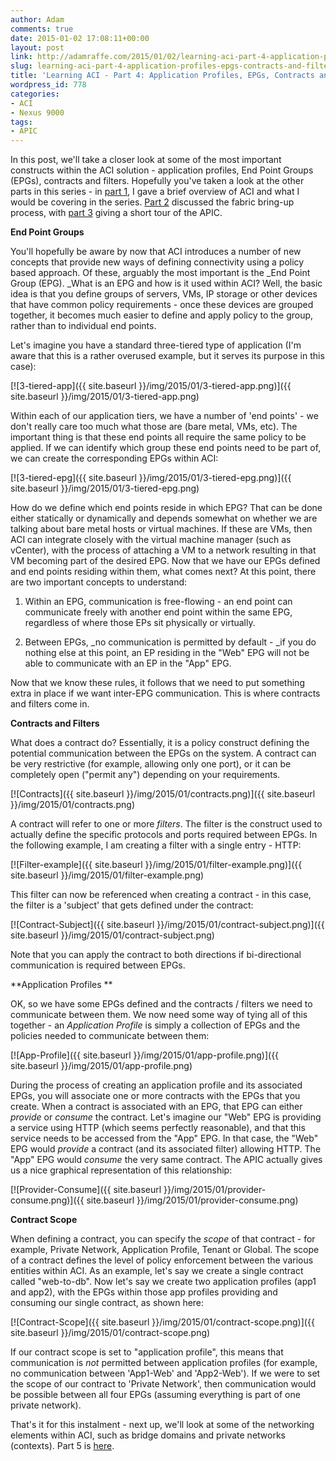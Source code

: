 ```yaml
---
author: Adam
comments: true
date: 2015-01-02 17:08:11+00:00
layout: post
link: http://adamraffe.com/2015/01/02/learning-aci-part-4-application-profiles-epgs-contracts-and-filters/
slug: learning-aci-part-4-application-profiles-epgs-contracts-and-filters
title: 'Learning ACI - Part 4: Application Profiles, EPGs, Contracts and Filters'
wordpress_id: 778
categories:
- ACI
- Nexus 9000
tags:
- APIC
---
```


In this post, we'll take a closer look at some of the most important constructs within the ACI solution - application profiles, End Point Groups (EPGs), contracts and filters. Hopefully you've taken a look at the other parts in this series - in [part 1](https://araffe.github.io/aci/nexus%209000/2014/12/03/learning-aci-part-1-overview), I gave a brief overview of ACI and what I would be covering in the series. [Part 2](https://araffe.github.io/aci/nexus%209000/2014/12/03/learning-aci-part-2-bringing-up-a-fabric) discussed the fabric bring-up process, with [part 3](https://araffe.github.io/aci/nexus%209000/2014/12/03/learning-aci-part-3-getting-familiar-with-the-apic) giving a short tour of the APIC.<!-- more -->

**End Point Groups**

You'll hopefully be aware by now that ACI introduces a number of new concepts that provide new ways of defining connectivity using a policy based approach. Of these, arguably the most important is the _End Point Group (EPG). _What is an EPG and how is it used within ACI? Well, the basic idea is that you define groups of servers, VMs, IP storage or other devices that have common policy requirements - once these devices are grouped together, it becomes much easier to define and apply policy to the group, rather than to individual end points.

Let's imagine you have a standard three-tiered type of application (I'm aware that this is a rather overused example, but it serves its purpose in this case):

[![3-tiered-app]({{ site.baseurl }}/img/2015/01/3-tiered-app.png)]({{ site.baseurl }}/img/2015/01/3-tiered-app.png)

Within each of our application tiers, we have a number of 'end points' - we don't really care too much what those are (bare metal, VMs, etc). The important thing is that these end points all require the same policy to be applied. If we can identify which group these end points need to be part of, we can create the corresponding EPGs within ACI:

[![3-tiered-epg]({{ site.baseurl }}/img/2015/01/3-tiered-epg.png)]({{ site.baseurl }}/img/2015/01/3-tiered-epg.png)

How do we define which end points reside in which EPG? That can be done either statically or dynamically and depends somewhat on whether we are talking about bare metal hosts or virtual machines. If these are VMs, then ACI can integrate closely with the virtual machine manager (such as vCenter), with the process of attaching a VM to a network resulting in that VM becoming part of the desired EPG. Now that we have our EPGs defined and end points residing within them, what comes next? At this point, there are two important concepts to understand:

1) Within an EPG, communication is free-flowing - an end point can communicate freely with another end point within the same EPG, regardless of where those EPs sit physically or virtually.

2) Between EPGs, _no communication is permitted by default - _if you do nothing else at this point, an EP residing in the "Web" EPG will not be able to communicate with an EP in the "App" EPG.

Now that we know these rules, it follows that we need to put something extra in place if we want inter-EPG communication. This is where contracts and filters come in.

**Contracts and Filters**

What does a contract do? Essentially, it is a policy construct defining the potential communication between the EPGs on the system. A contract can be very restrictive (for example, allowing only one port), or it can be completely open ("permit any") depending on your requirements.

[![Contracts]({{ site.baseurl }}/img/2015/01/contracts.png)]({{ site.baseurl }}/img/2015/01/contracts.png)

A contract will refer to one or more _filters_. The filter is the construct used to actually define the specific protocols and ports required between EPGs. In the following example, I am creating a filter with a single entry - HTTP:

[![Filter-example]({{ site.baseurl }}/img/2015/01/filter-example.png)]({{ site.baseurl }}/img/2015/01/filter-example.png)

This filter can now be referenced when creating a contract - in this case, the filter is a 'subject' that gets defined under the contract:

[![Contract-Subject]({{ site.baseurl }}/img/2015/01/contract-subject.png)]({{ site.baseurl }}/img/2015/01/contract-subject.png)

Note that you can apply the contract to both directions if bi-directional communication is required between EPGs.

**Application Profiles
**

OK, so we have some EPGs defined and the contracts / filters we need to communicate between them. We now need some way of tying all of this together - an _Application Profile_ is simply a collection of EPGs and the policies needed to communicate between them:

[![App-Profile]({{ site.baseurl }}/img/2015/01/app-profile.png)]({{ site.baseurl }}/img/2015/01/app-profile.png)

During the process of creating an application profile and its associated EPGs, you will associate one or more contracts with the EPGs that you create. When a contract is associated with an EPG, that EPG can either _provide_ or _consume_ the contract. Let's imagine our "Web" EPG is providing a service using HTTP (which seems perfectly reasonable), and that this service needs to be accessed from the "App" EPG. In that case, the "Web" EPG would _provide_ a contract (and its associated filter) allowing HTTP. The "App" EPG would _consume_ the very same contract. The APIC actually gives us a nice graphical representation of this relationship:

[![Provider-Consume]({{ site.baseurl }}/img/2015/01/provider-consume.png)]({{ site.baseurl }}/img/2015/01/provider-consume.png)

**Contract Scope**

When defining a contract, you can specify the _scope_ of that contract - for example, Private Network, Application Profile, Tenant or Global. The scope of a contract defines the level of policy enforcement between the various entities within ACI. As an example, let's say we create a single contract called "web-to-db". Now let's say we create two application profiles (app1 and app2), with the EPGs within those app profiles providing and consuming our single contract, as shown here:

[![Contract-Scope]({{ site.baseurl }}/img/2015/01/contract-scope.png)]({{ site.baseurl }}/img/2015/01/contract-scope.png)

If our contract scope is set to "application profile", this means that communication is _not_ permitted between application profiles (for example, no communication between 'App1-Web' and 'App2-Web'). If we were to set the scope of our contract to 'Private Network', then communication would be possible between all four EPGs (assuming everything is part of one private network).

That's it for this instalment - next up, we'll look at some of the networking elements within ACI, such as bridge domains and private networks (contexts). Part 5 is [here](https://araffe.github.io/aci/nexus%209000/2015/01/06/learning-aci-part-5-private-networks-bridge-domains-and-subnets).
